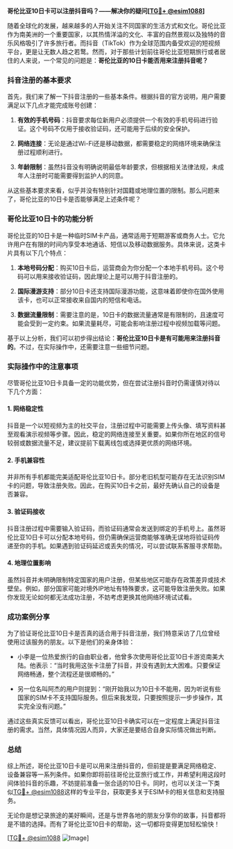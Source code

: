 **哥伦比亚10日卡可以注册抖音吗？——解决你的疑问[[TG💪+ @esim1088](https://t.me/s/esim1088)]**

随着全球化的发展，越来越多的人开始关注不同国家的生活方式和文化。哥伦比亚作为南美洲的一个重要国家，以其热情洋溢的文化、丰富的自然景观以及独特的音乐风格吸引了许多旅行者。而抖音（TikTok）作为全球范围内备受欢迎的短视频平台，更是让无数人趋之若鹜。然而，对于那些计划前往哥伦比亚短期旅行或者居住的人来说，一个常见的问题是：**哥伦比亚的10日卡能否用来注册抖音呢？**

### 抖音注册的基本要求

首先，我们来了解一下抖音注册的一些基本条件。根据抖音的官方说明，用户需要满足以下几点才能完成账号创建：

1. **有效的手机号码**：抖音要求每位新用户必须提供一个有效的手机号码进行验证。这个号码不仅用于接收验证码，还可能用于后续的安全保护。
   
2. **网络连接**：无论是通过Wi-Fi还是移动数据，都需要稳定的网络环境来确保注册过程顺利进行。

3. **年龄限制**：虽然抖音没有明确说明最低年龄要求，但根据相关法律法规，未成年人注册时可能需要得到监护人的同意。

从这些基本要求来看，似乎并没有特别针对国籍或地理位置的限制。那么问题来了，哥伦比亚的10日卡是否能够满足上述条件呢？

### 哥伦比亚10日卡的功能分析

哥伦比亚的10日卡是一种临时SIM卡产品，通常适用于短期游客或商务人士。它允许用户在有限的时间内享受本地通话、短信以及移动数据服务。具体来说，这类卡片具有以下几个特点：

1. **本地号码分配**：购买10日卡后，运营商会为你分配一个本地手机号码。这个号码可以用来接收验证码，因此理论上是可以用于抖音注册的。

2. **国际漫游支持**：部分10日卡还支持国际漫游功能，这意味着即使你在国外使用该卡，也可以正常接收来自国内的短信和电话。

3. **数据流量限制**：需要注意的是，10日卡的数据流量通常是有限制的，且速度可能会受到一定约束。如果流量耗尽，可能会影响注册过程中视频加载等问题。

基于以上分析，我们可以初步得出结论：**哥伦比亚10日卡是有可能用来注册抖音的**。不过，在实际操作中，还需要注意一些细节问题。

### 实际操作中的注意事项

尽管哥伦比亚10日卡具备一定的功能优势，但在尝试注册抖音时仍需谨慎对待以下几个方面：

#### 1. 网络稳定性
抖音是一个以短视频为主的社交平台，注册过程中可能需要上传头像、填写资料甚至观看演示视频等步骤。因此，稳定的网络连接至关重要。如果你所在地区的信号较弱或数据流量不足，建议提前下载离线包或选择更优质的网络环境。

#### 2. 手机兼容性
并非所有手机都能完美适配哥伦比亚10日卡。部分老旧机型可能存在无法识别SIM卡的问题，导致注册失败。因此，在购买10日卡之前，最好先确认自己的设备是否兼容。

#### 3. 验证码接收
抖音注册过程中需要输入验证码，而验证码通常会发送到绑定的手机号上。虽然哥伦比亚10日卡可以分配本地号码，但仍需确保运营商能够准确无误地将验证码传递至你的手机。如果遇到验证码延迟或丢失的情况，可以尝试联系客服寻求帮助。

#### 4. 地理位置影响
虽然抖音并未明确限制特定国家的用户注册，但某些地区可能存在政策差异或技术壁垒。例如，部分国家可能对境外IP地址有特殊要求，这可能导致注册失败。如果你发现无论如何都无法成功注册，不妨考虑更换其他网络环境试试看。

### 成功案例分享

为了验证哥伦比亚10日卡是否真的适合用于抖音注册，我们特意采访了几位曾经使用过该服务的朋友。以下是他们的亲身体验：

- 小李是一位热爱旅行的自由职业者，他曾多次使用哥伦比亚10日卡游览南美大陆。他表示：“当时我用这张卡注册了抖音，并没有遇到太大困难。只要保证网络畅通，整个流程还是很顺畅的。”
  
- 另一位名叫阿杰的用户则提到：“刚开始我以为10日卡不能用，因为听说有些国家的SIM卡不支持国际服务。但后来我发现，只要按照提示一步步操作，其实完全没有问题。”

通过这些真实反馈可以看出，哥伦比亚10日卡确实可以在一定程度上满足抖音注册的需求。当然，具体情况因人而异，大家还是要结合自身实际情况做出判断。

### 总结

综上所述，哥伦比亚10日卡是可以用来注册抖音的，但前提是要满足网络稳定、设备兼容等一系列条件。如果你即将前往哥伦比亚旅行或工作，并希望利用这段时间体验抖音的乐趣，不妨提前准备一张合适的10日卡。同时，也可以关注一下类似[TG💪+ @esim1088](https://t.me/s/esim1088)这样的专业平台，获取更多关于ESIM卡的相关信息和支持服务。

无论你是想记录旅途的美好瞬间，还是与世界各地的朋友分享你的故事，抖音都将是不错的选择。而有了哥伦比亚10日卡的帮助，这一切都将变得更加轻松愉快！

[[TG💪+ @esim1088](https://t.me/s/esim1088) ![Image](https://i.postimg.cc/4NQfJmqS/Snipaste-2025-05-13-00-14-12.png)]